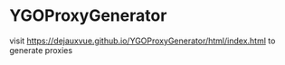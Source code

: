 # YGOProxyGenerator

visit https://dejauxvue.github.io/YGOProxyGenerator/html/index.html to generate proxies

